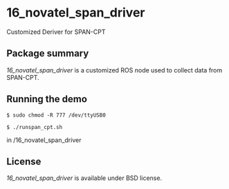 # 16_novatel_span_driver
Customized Deriver for SPAN-CPT

## Package summary

*16_novatel_span_driver* is a customized ROS node used to collect data from SPAN-CPT.

## Running the demo

`$ sudo chmod -R 777 /dev/ttyUSB0`

`$ ./runspan_cpt.sh`

in /16_novatel_span_driver

## License

*16_novatel_span_driver* is available under BSD license.
